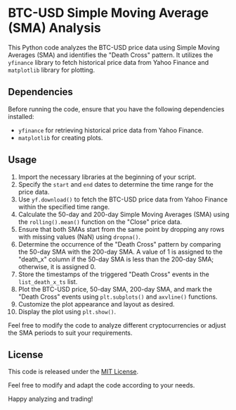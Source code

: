 # BTC-USD Simple Moving Average (SMA) Analysis

This Python code analyzes the BTC-USD price data using Simple Moving Averages (SMA) and identifies the "Death Cross" pattern. It utilizes the `yfinance` library to fetch historical price data from Yahoo Finance and `matplotlib` library for plotting.

## Dependencies

Before running the code, ensure that you have the following dependencies installed:

- `yfinance` for retrieving historical price data from Yahoo Finance.
- `matplotlib` for creating plots.

## Usage

1. Import the necessary libraries at the beginning of your script.
2. Specify the `start` and `end` dates to determine the time range for the price data.
3. Use `yf.download()` to fetch the BTC-USD price data from Yahoo Finance within the specified time range.
4. Calculate the 50-day and 200-day Simple Moving Averages (SMA) using the `rolling().mean()` function on the "Close" price data.
5. Ensure that both SMAs start from the same point by dropping any rows with missing values (NaN) using `dropna()`.
6. Determine the occurrence of the "Death Cross" pattern by comparing the 50-day SMA with the 200-day SMA. A value of 1 is assigned to the "death_x" column if the 50-day SMA is less than the 200-day SMA; otherwise, it is assigned 0.
7. Store the timestamps of the triggered "Death Cross" events in the `list_death_x_ts` list.
8. Plot the BTC-USD price, 50-day SMA, 200-day SMA, and mark the "Death Cross" events using `plt.subplots()` and `axvline()` functions.
9. Customize the plot appearance and layout as desired.
10. Display the plot using `plt.show()`.

Feel free to modify the code to analyze different cryptocurrencies or adjust the SMA periods to suit your requirements.

## License

This code is released under the [MIT License](https://opensource.org/licenses/MIT).

Feel free to modify and adapt the code according to your needs.

Happy analyzing and trading!
